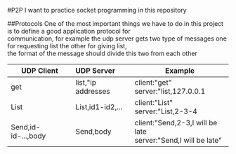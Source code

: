 #P2P
I want to practice socket programming in this repository

##Protocols
One of the most important things we have to do in this project is to define a good application protocol for <br/>
communication, for example the udp server gets two type of messages one for requesting list the other for giving list,<br/>
the format of the message should divide this two from each other

| UDP Client          | UDP Server         | Example                                                          |
| ------------------- |:-------------------| -----------------------------------------------------------------|
| get                 | list,"ip addresses | client:"get"<br/>server:"list,127.0.0.1                          |
| List                | List,id1-id2,...   | client:"List"<br/>server:"List,2-3-4                             |
| Send,id-id-...,body | Send,body          | client:"Send,2-3,I will be late<br/>server:"Send,I will be late" |